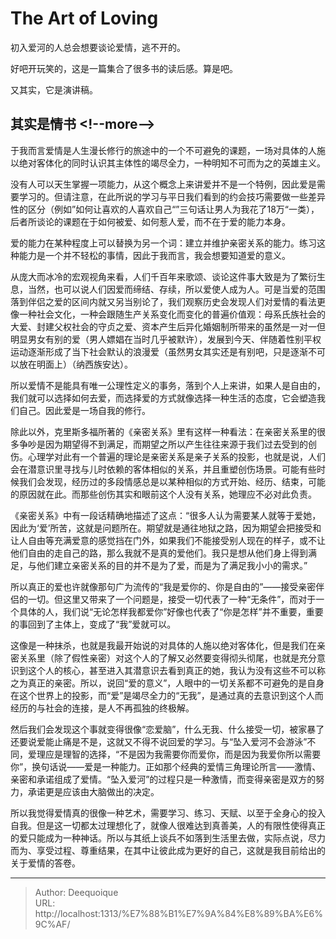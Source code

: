 # The Art of Loving


初入爱河的人总会想要谈论爱情，逃不开的。

好吧开玩笑的，这是一篇集合了很多书的读后感。算是吧。

又其实，它是演讲稿。

其实是情书
&lt;!--more--&gt;
---
于我而言爱情是人生漫长修行的旅途中的一个不可避免的课题，一场对具体的人施以绝对客体化的同时认识其主体性的竭尽全力，一种明知不可而为之的英雄主义。

没有人可以天生掌握一项能力，从这个概念上来讲爱并不是一个特例，因此爱是需要学习的。但请注意，在此所说的学习与平日我们看到的约会技巧需要做一些差异性的区分（例如”如何让喜欢的人喜欢自己“”三句话让男人为我花了18万“一类），后者所谈论的课题在于如何被爱、如何惹人爱，而不在于爱的能力本身。

爱的能力在某种程度上可以替换为另一个词：建立并维护亲密关系的能力。练习这种能力是一个并不轻松的事情，因此于我而言，我会想要知道爱的意义。

从庞大而冰冷的宏观视角来看，人们千百年来歌颂、谈论这件事大致是为了繁衍生息，当然，也可以说人们因爱而缔结、存续，所以爱使人成为人。可是当爱的范围落到伴侣之爱的区间内就又另当别论了，我们观察历史会发现人们对爱情的看法更像一种社会文化，一种会跟随生产关系变化而变化的普遍价值观：母系氏族社会的大爱、封建父权社会的守贞之爱、资本产生后异化婚姻制所带来的虽然是一对一但明显男女有别的爱（男人嫖娼在当时几乎被默许），发展到今天、伴随着性别平权运动逐渐形成了当下社会默认的浪漫爱（虽然男女其实还是有别吧，只是逐渐不可以放在明面上）（纳西族安达）。

所以爱情不是能具有唯一公理性定义的事务，落到个人上来讲，如果人是自由的，我们就可以选择如何去爱，而选择爱的方式就像选择一种生活的态度，它会塑造我们自己。因此爱是一场自我的修行。

除此以外，克里斯多福所著的《亲密关系》里有这样一种看法：在亲密关系里的很多争吵是因为期望得不到满足，而期望之所以产生往往来源于我们过去受到的创伤。心理学对此有一个普遍的理论是亲密关系是亲子关系的投影，也就是说，人们会在潜意识里寻找与儿时依赖的客体相似的关系，并且重塑创伤场景。可能有些时候我们会发现，经历过的多段情感总是以某种相似的方式开始、经历、结束，可能的原因就在此。而那些创伤其实和眼前这个人没有关系，她理应不必对此负责。

《亲密关系》中有一段话精确地描述了这点：“很多人认为需要某人就等于爱她，因此为‘爱’所苦，这就是问题所在。期望就是通往地狱之路，因为期望会把接受和让人自由等充满爱意的感觉挡在门外，如果我们不能接受别人现在的样子，或不让他们自由的走自己的路，那么我就不是真的爱他们。我只是想从他们身上得到满足，与他们建立亲密关系的目的并不是为了爱，而是为了满足我小小的需求。”

所以真正的爱也许就像那句广为流传的“我是爱你的、你是自由的”——接受亲密伴侣的一切。但这里又带来了一个问题是，接受一切代表了一种“无条件”，而对于一个具体的人，我们说“无论怎样我都爱你”好像也代表了“你是怎样”并不重要，重要的事回到了主体上，变成了“我”爱就可以。

这像是一种抹杀，也就是我最开始说的对具体的人施以绝对客体化，但是我们在亲密关系里（除了假性亲密）对这个人的了解又必然要变得彻头彻尾，也就是充分意识到这个人的核心，甚至进入其潜意识去看到真正的她，我认为没有这些不可以称之为真正的亲密。所以，说回“爱的意义”，人眼中的一切关系都不可避免的是自身在这个世界上的投影，而“爱”是竭尽全力的“无我”，是通过真的去意识到这个人而经历的与社会的连接，是人不再孤独的终极解。

然后我们会发现这个事就变得很像“恋爱脑”，什么无我、什么接受一切，被家暴了还要说爱能止痛是不是，这就又不得不说回爱的学习。与“坠入爱河不会游泳”不同，爱理应是理智的选择，“不是因为我需要你而爱你，而是因为我爱你所以需要你”，换句话说——爱是一种能力。正如那个经典的爱情三角理论所言——激情、亲密和承诺组成了爱情。“坠入爱河”的过程只是一种激情，而变得亲密是双方的努力，承诺更是应该由大脑做出的决定。

所以我觉得爱情真的很像一种艺术，需要学习、练习、天赋、以至于全身心的投入自我。但是这一切都太过理想化了，就像人很难达到真善美，人的有限性使得真正的爱只能成为一种神话。所以与其纸上谈兵不如落到生活里去做，实际点说，尽力而为、享受过程、尊重结果，在其中让彼此成为更好的自己，这就是我目前给出的关于爱情的答卷。

---

> Author: Deequoique  
> URL: http://localhost:1313/%E7%88%B1%E7%9A%84%E8%89%BA%E6%9C%AF/  


